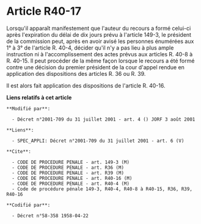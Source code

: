 # Article R40-17

Lorsqu'il apparaît manifestement que l'auteur du recours a formé celui-ci après l'expiration du délai de dix jours prévu à
l'article 149-3, le président de la commission peut, après en avoir avisé les personnes énumérées aux 1° à 3° de l'article R.
40-4, décider qu'il n'y a pas lieu à plus ample instruction ni à l'accomplissement des actes prévus aux articles R. 40-8 à R.
40-15. Il peut procéder de la même façon lorsque le recours a été formé contre une décision du premier président de la cour
d'appel rendue en application des dispositions des articles R. 36 ou R. 39.

Il est alors fait application des dispositions de l'article R. 40-16.

**Liens relatifs à cet article**

	**Modifié par**:

	  - Décret n°2001-709 du 31 juillet 2001 - art. 4 () JORF 3 août 2001

	**Liens**:

	  - SPEC_APPLI: Décret n°2001-709 du 31 juillet 2001 - art. 6 (V)

	**Cite**:

	  - CODE DE PROCEDURE PENALE - art. 149-3 (M)
	  - CODE DE PROCEDURE PENALE - art. R36 (M)
	  - CODE DE PROCEDURE PENALE - art. R39 (M)
	  - CODE DE PROCEDURE PENALE - art. R40-16 (M)
	  - CODE DE PROCEDURE PENALE - art. R40-4 (M)
	  - Code de procédure pénale 149-3, R40-4, R40-8 à R40-15, R36, R39, R40-16

	**Codifié par**:

	  - Décret n°58-358 1958-04-22
